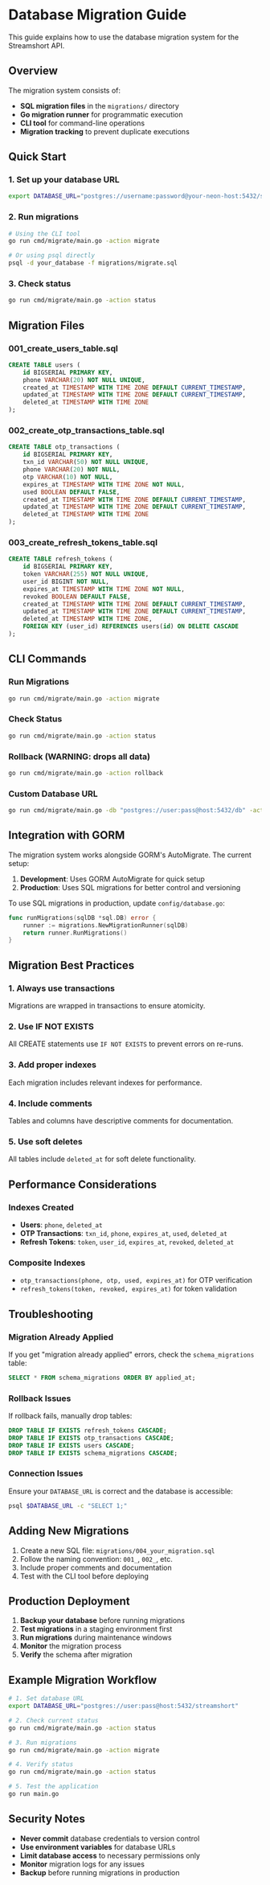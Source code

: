 # Database Migration Guide

This guide explains how to use the database migration system for the Streamshort API.

## Overview

The migration system consists of:
- **SQL migration files** in the `migrations/` directory
- **Go migration runner** for programmatic execution
- **CLI tool** for command-line operations
- **Migration tracking** to prevent duplicate executions

## Quick Start

### 1. Set up your database URL

```bash
export DATABASE_URL="postgres://username:password@your-neon-host:5432/streamshort?sslmode=require"
```

### 2. Run migrations

```bash
# Using the CLI tool
go run cmd/migrate/main.go -action migrate

# Or using psql directly
psql -d your_database -f migrations/migrate.sql
```

### 3. Check status

```bash
go run cmd/migrate/main.go -action status
```

## Migration Files

### 001_create_users_table.sql
```sql
CREATE TABLE users (
    id BIGSERIAL PRIMARY KEY,
    phone VARCHAR(20) NOT NULL UNIQUE,
    created_at TIMESTAMP WITH TIME ZONE DEFAULT CURRENT_TIMESTAMP,
    updated_at TIMESTAMP WITH TIME ZONE DEFAULT CURRENT_TIMESTAMP,
    deleted_at TIMESTAMP WITH TIME ZONE
);
```

### 002_create_otp_transactions_table.sql
```sql
CREATE TABLE otp_transactions (
    id BIGSERIAL PRIMARY KEY,
    txn_id VARCHAR(50) NOT NULL UNIQUE,
    phone VARCHAR(20) NOT NULL,
    otp VARCHAR(10) NOT NULL,
    expires_at TIMESTAMP WITH TIME ZONE NOT NULL,
    used BOOLEAN DEFAULT FALSE,
    created_at TIMESTAMP WITH TIME ZONE DEFAULT CURRENT_TIMESTAMP,
    updated_at TIMESTAMP WITH TIME ZONE DEFAULT CURRENT_TIMESTAMP,
    deleted_at TIMESTAMP WITH TIME ZONE
);
```

### 003_create_refresh_tokens_table.sql
```sql
CREATE TABLE refresh_tokens (
    id BIGSERIAL PRIMARY KEY,
    token VARCHAR(255) NOT NULL UNIQUE,
    user_id BIGINT NOT NULL,
    expires_at TIMESTAMP WITH TIME ZONE NOT NULL,
    revoked BOOLEAN DEFAULT FALSE,
    created_at TIMESTAMP WITH TIME ZONE DEFAULT CURRENT_TIMESTAMP,
    updated_at TIMESTAMP WITH TIME ZONE DEFAULT CURRENT_TIMESTAMP,
    deleted_at TIMESTAMP WITH TIME ZONE,
    FOREIGN KEY (user_id) REFERENCES users(id) ON DELETE CASCADE
);
```

## CLI Commands

### Run Migrations
```bash
go run cmd/migrate/main.go -action migrate
```

### Check Status
```bash
go run cmd/migrate/main.go -action status
```

### Rollback (WARNING: drops all data)
```bash
go run cmd/migrate/main.go -action rollback
```

### Custom Database URL
```bash
go run cmd/migrate/main.go -db "postgres://user:pass@host:5432/db" -action migrate
```

## Integration with GORM

The migration system works alongside GORM's AutoMigrate. The current setup:

1. **Development**: Uses GORM AutoMigrate for quick setup
2. **Production**: Uses SQL migrations for better control and versioning

To use SQL migrations in production, update `config/database.go`:

```go
func runMigrations(sqlDB *sql.DB) error {
    runner := migrations.NewMigrationRunner(sqlDB)
    return runner.RunMigrations()
}
```

## Migration Best Practices

### 1. Always use transactions
Migrations are wrapped in transactions to ensure atomicity.

### 2. Use IF NOT EXISTS
All CREATE statements use `IF NOT EXISTS` to prevent errors on re-runs.

### 3. Add proper indexes
Each migration includes relevant indexes for performance.

### 4. Include comments
Tables and columns have descriptive comments for documentation.

### 5. Use soft deletes
All tables include `deleted_at` for soft delete functionality.

## Performance Considerations

### Indexes Created
- **Users**: `phone`, `deleted_at`
- **OTP Transactions**: `txn_id`, `phone`, `expires_at`, `used`, `deleted_at`
- **Refresh Tokens**: `token`, `user_id`, `expires_at`, `revoked`, `deleted_at`

### Composite Indexes
- `otp_transactions(phone, otp, used, expires_at)` for OTP verification
- `refresh_tokens(token, revoked, expires_at)` for token validation

## Troubleshooting

### Migration Already Applied
If you get "migration already applied" errors, check the `schema_migrations` table:

```sql
SELECT * FROM schema_migrations ORDER BY applied_at;
```

### Rollback Issues
If rollback fails, manually drop tables:

```sql
DROP TABLE IF EXISTS refresh_tokens CASCADE;
DROP TABLE IF EXISTS otp_transactions CASCADE;
DROP TABLE IF EXISTS users CASCADE;
DROP TABLE IF EXISTS schema_migrations CASCADE;
```

### Connection Issues
Ensure your `DATABASE_URL` is correct and the database is accessible:

```bash
psql $DATABASE_URL -c "SELECT 1;"
```

## Adding New Migrations

1. Create a new SQL file: `migrations/004_your_migration.sql`
2. Follow the naming convention: `001_`, `002_`, etc.
3. Include proper comments and documentation
4. Test with the CLI tool before deploying

## Production Deployment

1. **Backup your database** before running migrations
2. **Test migrations** in a staging environment first
3. **Run migrations** during maintenance windows
4. **Monitor** the migration process
5. **Verify** the schema after migration

## Example Migration Workflow

```bash
# 1. Set database URL
export DATABASE_URL="postgres://user:pass@host:5432/streamshort"

# 2. Check current status
go run cmd/migrate/main.go -action status

# 3. Run migrations
go run cmd/migrate/main.go -action migrate

# 4. Verify status
go run cmd/migrate/main.go -action status

# 5. Test the application
go run main.go
```

## Security Notes

- **Never commit** database credentials to version control
- **Use environment variables** for database URLs
- **Limit database access** to necessary permissions only
- **Monitor** migration logs for any issues
- **Backup** before running migrations in production

